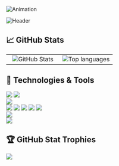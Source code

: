 ![Animation](./WelcomeGIF.gif)

![Header](./header.png)

## 📈 GitHub Stats
<!--
<div align='center'><img src="https://github-readme-stats-sigma-five.vercel.app/api?username=Paulin-Dev&show_icons=true&theme=tokyonight&custom_title=Paulin%27s%20Stats" alt='GitHub Stats'></div>  
<br>
<div align='center'><img src='https://github-readme-stats-sigma-five.vercel.app/api/top-langs/?username=Paulin-Dev&layout=compact&theme=tokyonight&hide=jupyter%20notebook' alt='Top languages'></div>
-->
<table align="center">
    <tr style="border: none;">
        <td align="center" width="50%" style="border: none;">
            <img src="https://github-readme-stats-sigma-five.vercel.app/api?username=Paulin-Dev&show_icons=true&theme=tokyonight&custom_title=Paulin%27s%20Stats" alt='GitHub Stats' />
        </td>
        <td align="center" width="50%" style="border: none;">
            <img src='https://github-readme-stats-sigma-five.vercel.app/api/top-langs/?username=Paulin-Dev&layout=compact&theme=tokyonight&hide=jupyter%20notebook' alt='Top languages' />
        </td>
    </tr>
</table>

## 🔧 Technologies & Tools

![](https://img.shields.io/badge/OS-Linux-informational?style=flat&logo=linux&logoColor=white&color=0260E3)
![](https://img.shields.io/badge/OS-Windows-informational?style=flat&logo=windows&logoColor=white&color=0260E3)  
![](https://img.shields.io/badge/Editor-VS_Code-informational?style=flat&logo=visual-studio-code&logoColor=white&color=0260E3)  
![](https://img.shields.io/badge/Code-Python-informational?style=flat&logo=python&logoColor=white&color=0260E3)
![](https://img.shields.io/badge/Code-C++-informational?style=flat&logo=C%2B%2B&logoColor=white&color=0260E3)
![](https://img.shields.io/badge/Code-SQL-informational?style=flat&logo=sql&logoColor=white&color=0260E3)
![](https://img.shields.io/badge/Code-HTML-informational?style=flat&logo=html5&logoColor=white&color=0260E3)
![](https://img.shields.io/badge/Code-CSS-informational?style=flat&logo=css3&logoColor=white&color=0260E3)  
![](https://img.shields.io/badge/Shell-Zsh-informational?style=flat&logo=gnu-bash&logoColor=white&color=0260E3)  
![](https://img.shields.io/badge/Tools-PostgreSQL-informational?style=flat&logo=postgresql&logoColor=white&color=0260E3)

## 🏆 GitHub Stat Trophies

![](https://github-profile-trophy.vercel.app/?username=Paulin-Dev&no-bg=true&no-frame=true&margin-w=20&rank=SECRET,SSS,SS,S,AAA,AA,A,B,C&theme=algolia)

<!--
- 🔭 I’m currently working on ...
- 🌱 I’m currently learning ...
- 👯 I’m looking to collaborate on ...
- 🤔 I’m looking for help with ...
- 💬 Ask me about ...
- 📫 How to reach me: ...
- 😄 Pronouns: ...
- ⚡ Fun fact: ...
-->
